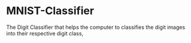 # MNIST-Classifier
The Digit Classifier that helps the computer to classifies the digit images into their respective digit class,

